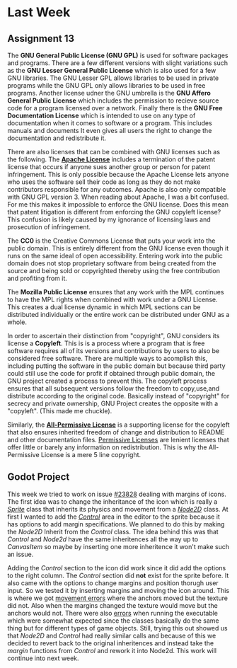 # Last Week
## Assignment 13



The __GNU General Public License (GNU GPL)__ is used for software packages and programs. There are a few different versions with slight variations such as the __GNU Lesser General Public License__  which is also  used for a few GNU libraries. 
The GNU Lesser GPL allows libraries to be used in private programs while the GNU GPL only allows libraries to be used in free programs.
Another license udner the GNU umbrella is the __GNU Affero General Public License__  which includes the permission to recieve source code for a program licensed over a network. Finally there is the __GNU Free Documentation License__ which is intended to use on any type of documentation when it comes to software or a program. This includes manuals and documents It even gives all users the right to change the documentation and redistribute it. 

There are also licenses that can be combined with GNU licenses such as the following. 
The [__Apache License__](https://www.gnu.org/licenses/license-list.html) includes a termination of the patent license that occurs
if anyone sues another group or person for patent infringement. This is only possible because the Apache License lets anyone who uses the software
sell their code as long as they do not make contributors responsible for any outcomes. Apache is also only compatible with 
 GNU GPL version 3. When reading about Apache, I was  a bit confused. For me this makes it impossible to enforce the GNU license.
 Does this mean that patent litigation is different from enforcing the GNU copyleft license? This confusion is likely
 caused by my ignorance of licensing laws and prosecution of infringement. 
 
 The __CC0__ is the Creative Commons License that puts your work into the public domain. This is entirely different from the GNU license even though it runs on the same ideal of open accessibility. Entering work into the public domain does not stop proprietary software from being created from the source and being sold or copyrighted thereby using the free contribution and profiting from it. 
 
 The __Mozilla Public License__ ensures that any work with the MPL continues to have the MPL rights when combined with work under a GNU License. This creates a dual license dynamic in which MPL sections can be distributed individually or the entire work can be distributed under GNU as a whole. 
 
In order to ascertain their distinction from "copyright", GNU considers its license a __Copyleft__. This is is a process where a program that is free software requires all of its versions and contributions by users to also be considered free
software. There are multiple ways to acomplish this, including putting the software in the public domain but because 
third party could still use the code for profit if obtained through public domain, the GNU project created a process to prevent this.
The copyleft process ensures that all subsequent versions follow the freedom to copy,use,and distribute according to the original code. Basically 
instead of "copyright" for secrecy and private ownership, GNU Project creates the opposite with a "copyleft". (This made me chuckle). 


Similarly, the [__All-Permissive License__](https://www.gnu.org/software/texinfo/manual/texinfo/html_node/All_002dpermissive-Copying-License.html) 
is a supporting license for the copyleft that also ensures inherited freedom of change and distribution to README and other documentation
files. [Permissive Licenses](https://en.wikipedia.org/wiki/Permissive_software_licence) are lenient licenses that offer little or barely any information
on redistribution. This is why the All-Permissive License is a mere 5 line copyright.    


## Godot Project

This week we tried to work on issue [#23828](https://github.com/godotengine/godot/issues/23828) dealing with margins of icons. The first idea was to change the inheritance of the icon which is really a [_Sprite_](https://docs.godotengine.org/en/3.0/classes/class_sprite.html?highlight=sprite) class that inherits its physics and movement from a [_Node2D_](https://docs.godotengine.org/en/3.0/classes/class_node2d.html#class-node2d) class. At first I wanted to add the [_Control_](../images/icon_control.PNG) area in the editor to the sprite because it has options to add margin specifications. We planned to do this by making the _Node2D_ Inherit from the _Control_ class. The idea behind this was that _Control_ and _Node2d_ have the same inheritences all the way up to _CanvasItem_ so maybe by inserting one more inheritence it won't make such an issue.   

Adding the _Control_ section to the icon did work since it did add the options to the right column. The _Control_ section did __not__ exist for the sprite before. It also came with the options to change margins and position thorugh user input. So we tested it by inserting margins and moving the icon around. This is where we got [movement errors](../images/icon_error.PNG) where the anchors moved but the texture did not. Also when the margins changed the texture would move but the anchors would not. There were also [errors](../images/exe_error.PNG) when running the executable which were somewhat expected since the classes basically do the same thing but for different types of game objects. Still, trying this out showed us that _Node2D_ and _Control_ had really similar calls and because of this we decided to revert back to the original inheritences and instead take the _margin_ functions from _Control_ and rework it into Node2d. This work will continue into next week. 
